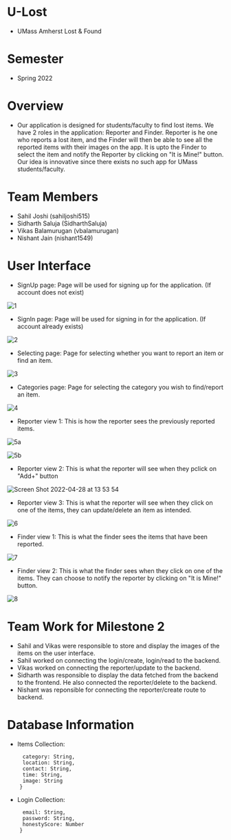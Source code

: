 # U-Lost

* UMass Amherst Lost & Found 

# Semester

* Spring 2022

# Overview

* Our application is designed for students/faculty to find lost items. We have 2 roles in the application: Reporter and Finder.
  Reporter is he one who reports a lost item, and the Finder will then be able to see all the reported items with their images on the app.
  It is upto the Finder to select the item and notify the Reporter by clicking on "It is Mine!" button. Our idea is innovative since there exists 
  no such app for UMass students/faculty.

# Team Members

* Sahil Joshi (sahiljoshi515)
* Sidharth Saluja (SidharthSaluja)
* Vikas Balamurugan (vbalamurugan)
* Nishant Jain (nishant1549)

# User Interface

* SignUp page: Page will be used for signing up for the application. (If account does not exist)

![1](https://user-images.githubusercontent.com/52909523/165815984-ce5e5b28-971c-4146-9a5c-52bd52d497aa.png)

* SignIn page: Page will be used for signing in for the application. (If account already exists)

![2](https://user-images.githubusercontent.com/52909523/165816132-e10ee510-0de4-487b-b985-5cc3db7a3387.png)

* Selecting page: Page for selecting whether you want to report an item or find an item.

![3](https://user-images.githubusercontent.com/52909523/165816196-f9377ef6-42c3-48a4-a736-6e39767881e7.png)

* Categories page: Page for selecting the category you wish to find/report an item.

![4](https://user-images.githubusercontent.com/52909523/165816282-7aeffcab-6bba-4430-b3b5-485b62f2d64d.png)

* Reporter view 1: This is how the reporter sees the previously reported items.

![5a](https://user-images.githubusercontent.com/52909523/165816324-e36359b7-7311-42bb-a9ad-da836ab45de2.png)

![5b](https://user-images.githubusercontent.com/52909523/165816407-26cf7106-aacb-4ea8-914e-33d2551949fb.png)

* Reporter view 2: This is what the reporter will see when they pclick on "Add+" button

![Screen Shot 2022-04-28 at 13 53 54](https://user-images.githubusercontent.com/52909523/165816524-67bc4ebe-d8bc-48ef-8151-70c58f67ecb3.png)

* Reporter view 3: This is what the reporter will see when they click on one of the items, they can update/delete an item as intended.

![6](https://user-images.githubusercontent.com/52909523/165816665-4b88ecad-c980-4ee3-aa51-c3ce493a538c.png)

* Finder view 1: This is what the finder sees the items that have been reported.

![7](https://user-images.githubusercontent.com/52909523/165816741-431a553c-503c-45b5-8c47-928d0ed7d05c.png)

* Finder view 2: This is what the finder sees when they click on one of the items. They can choose to notify the reporter by clicking on "It is Mine!"    button.

![8](https://user-images.githubusercontent.com/52909523/165816872-a366a873-436b-4484-96dd-bb2c6679af63.png)





# Team Work for Milestone 2

* Sahil and Vikas were responsible to store and display the images of the items on the user interface.
* Sahil worked on connecting the login/create, login/read to the backend.
* Vikas worked on connecting the reporter/update to the backend.
* Sidharth was responsible to display the data fetched from the backend to the frontend. He also connected the reporter/delete to the backend.
* Nishant was reponsible for connecting the reporter/create route to backend.

# Database Information

* Items Collection: 

```{ _id: Number,
     category: String,
     location: String,
     contact: String,
     time: String,
     image: String
    }
```

* Login Collection: 

```{ _id: String,
     email: String,
     password: String,
     honestyScore: Number
    }
```
